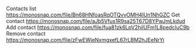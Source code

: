 Contacts list https://monosnap.com/file/Bn68HNfoasRqOTQvvOMH4IUn1NhGZC
Get contact https://monosnap.com/file/aJb5Vfus1R9sa25T67D8YPwJmLkdud
Add contact https://monosnap.com/file/fua81zk6LpV2hilUFm1L8pedcIuC9b
Remove contact https://monosnap.com/file/zFwEWjeNxmgxefL67rLBM2hJEeNrYi
